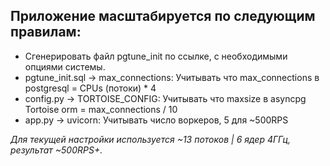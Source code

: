 ## Приложение масштабируется по следующим правилам:
* Сгенерировать файл pgtune_init по ссылке, с необходимыми
опциями системы.
* pgtune_init.sql -> max_connections: Учитывать что max_connections в postgresql = CPUs (потоки) * 4
* config.py -> TORTOISE_CONFIG: Учитывать что maxsize в asyncpg Tortoise orm = max_connections / 10
* app.py -> uvicorn: Учитывать число воркеров, 5 для ~500RPS

_Для текущей настройки используется ~13 потоков | 6 ядер 4ГГц, 
результат ~500RPS+._

